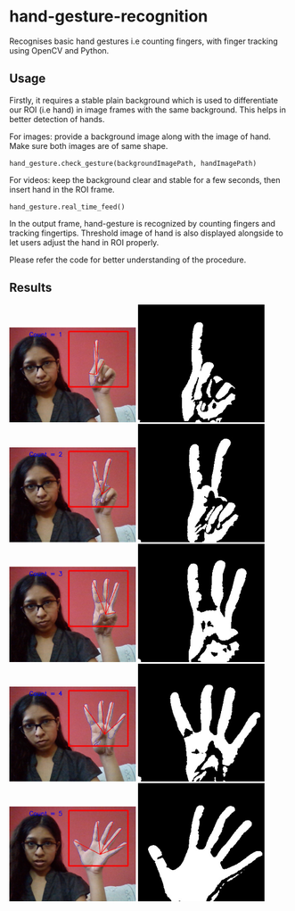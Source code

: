 # hand-gesture-recognition

Recognises basic hand gestures i.e counting fingers, with finger tracking using OpenCV and Python.


## Usage

Firstly, it requires a stable plain background which is used to differentiate our ROI (i.e hand) in image frames with the same background. This helps in better detection of hands. 

For images: provide a background image along with the image of hand. Make sure both images are of same shape.
```
hand_gesture.check_gesture(backgroundImagePath, handImagePath)
```

For videos: keep the background clear and stable for a few seconds, then insert hand in the ROI frame.
```
hand_gesture.real_time_feed()
```

In the output frame, hand-gesture is recognized by counting fingers and tracking fingertips. Threshold image of hand is also displayed alongside to let users adjust the hand in ROI properly.

Please refer the code for better understanding of the procedure.


## Results

<div style="float:left">
<div style="float:left"><img width="45%" src="https://github.com/Sudarshana2000/hand-gesture-recognition/blob/master/images/output1.jpg" />
<img width="45%" src="https://github.com/Sudarshana2000/hand-gesture-recognition/blob/master/images/thresh1.jpg" />
</div>
<br /><br />

<div style="float:left">
<div style="float:left"><img width="45%" src="https://github.com/Sudarshana2000/hand-gesture-recognition/blob/master/images/output2.jpg" />
<img width="45%" src="https://github.com/Sudarshana2000/hand-gesture-recognition/blob/master/images/thresh2.jpg" />
</div>
<br /><br />

<div style="float:left">
<div style="float:left"><img width="45%" src="https://github.com/Sudarshana2000/hand-gesture-recognition/blob/master/images/output3.jpg" />
<img width="45%" src="https://github.com/Sudarshana2000/hand-gesture-recognition/blob/master/images/thresh3.jpg" />
</div>
<br /><br />

<div style="float:left">
<div style="float:left"><img width="45%" src="https://github.com/Sudarshana2000/hand-gesture-recognition/blob/master/images/output4.jpg" />
<img width="45%" src="https://github.com/Sudarshana2000/hand-gesture-recognition/blob/master/images/thresh4.jpg" />
</div>
<br /><br />

<div style="float:left">
<div style="float:left"><img width="45%" src="https://github.com/Sudarshana2000/hand-gesture-recognition/blob/master/images/output5.jpg" />
<img width="45%" src="https://github.com/Sudarshana2000/hand-gesture-recognition/blob/master/images/thresh5.jpg" />
</div>
<br /><br />